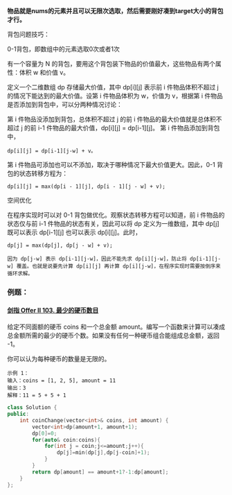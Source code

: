 **物品就是nums的元素并且可以无限次选取，然后需要刚好凑到target大小的背包才行。**

背包问题技巧：

0-1背包，即数组中的元素选取0次或者1次

有一个容量为 N 的背包，要用这个背包装下物品的价值最大，这些物品有两个属性：体积 w 和价值 v。

定义一个二维数组 dp 存储最大价值，其中 dp[i][j] 表示前 i 件物品体积不超过 j 的情况下能达到的最大价值。设第 i 件物品体积为 w，价值为 v，根据第 i 件物品是否添加到背包中，可以分两种情况讨论：

第 i 件物品没添加到背包，总体积不超过 j 的前 i 件物品的最大价值就是总体积不超过 j 的前 i-1 件物品的最大价值，dp[i][j] = dp[i-1][j]。
第 i 件物品添加到背包中，

```
dp[i][j] = dp[i-1][j-w] + v。
```

第 i 件物品可添加也可以不添加，取决于哪种情况下最大价值更大。因此，0-1 背包的状态转移方程为：

```
dp[i][j] = max(dp[i - 1][j], dp[i - 1][j - w] + v);
```


空间优化

在程序实现时可以对 0-1 背包做优化。观察状态转移方程可以知道，前 i 件物品的状态仅与前 i-1 件物品的状态有关，因此可以将 dp 定义为一维数组，其中 dp[j] 既可以表示 dp[i-1][j] 也可以表示 dp[i][j]。此时，

```
dp[j] = max(dp[j], dp[j - w] + v);
```

```
因为 dp[j-w] 表示 dp[i-1][j-w]，因此不能先求 dp[i][j-w]，防止将 dp[i-1][j-w] 覆盖。也就是说要先计算 dp[i][j] 再计算 dp[i][j-w]，在程序实现时需要按倒序来循环求解。
```

### 例题：

#### [剑指 Offer II 103. 最少的硬币数目](https://leetcode-cn.com/problems/gaM7Ch/)

给定不同面额的硬币 coins 和一个总金额 amount。编写一个函数来计算可以凑成总金额所需的最少的硬币个数。如果没有任何一种硬币组合能组成总金额，返回 -1。

你可以认为每种硬币的数量是无限的。

```
示例 1：
输入：coins = [1, 2, 5], amount = 11
输出：3 
解释：11 = 5 + 5 + 1
```



```c++
class Solution {
public:
    int coinChange(vector<int>& coins, int amount) {
        vector<int>dp(amount+1, amount+1);
        dp[0]=0;
        for(auto& coin:coins){
            for(int j = coin;j<=amount;j++){
                dp[j]=min(dp[j],dp[j-coin]+1);
            }
        }
        return dp[amount] == amount+1?-1:dp[amount];
    }
};

```

